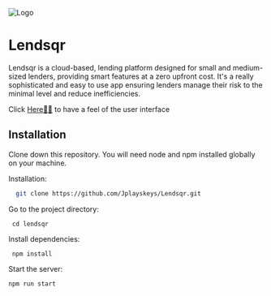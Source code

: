 ![Logo]('src/data/images/Company.jpg)
# Lendsqr

Lendsqr is a cloud-based, lending platform designed for small and medium-sized lenders, providing smart features at a zero upfront cost. It's a really sophisticated and easy to use app ensuring lenders manage their risk to the minimal level and reduce inefficiencies.

Click [Here🚀🚀](https://adeniyijoshua-lendsqr-fe-test.vercel.app/) to have a feel of the user interface

## Installation
Clone down this repository. You will need node and npm installed globally on your machine.

Installation:

```bash
  git clone https://github.com/Jplayskeys/Lendsqr.git
```

Go to the project directory:

 ` cd lendsqr`


Install dependencies:

 ` npm install`


Start the server:

  `npm run start`



